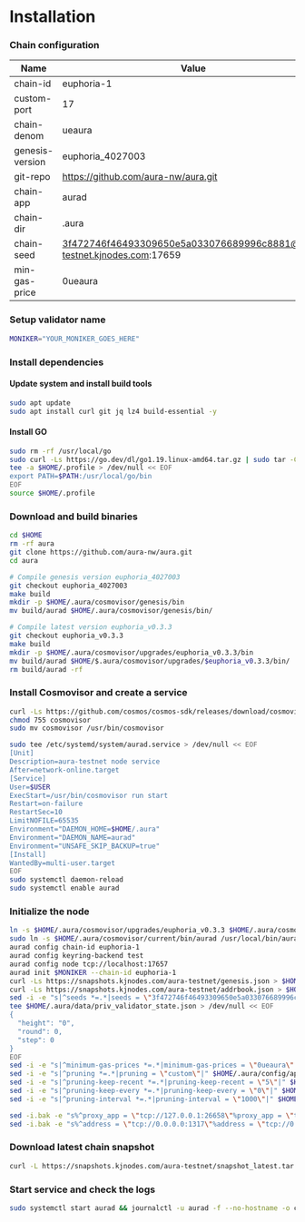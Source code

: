 # Installation

### Chain configuration

| Name              | Value                                                                |
| ----------------- | -------------------------------------------------------------------- |
| chain-id          | euphoria-1                                                          |
| custom-port       | 17                                                        |
| chain-denom       | ueaura                                                       |
| genesis-version   | euphoria_4027003                                                   |
| git-repo          | https://github.com/aura-nw/aura.git                                                           |
| chain-app         | aurad                                                         |
| chain-dir         | .aura                                                         |
| chain-seed        | 3f472746f46493309650e5a033076689996c8881@aura-testnet.kjnodes.com:17659  |
| min-gas-price     | 0ueaura                                                     |

### Setup validator name

```bash
MONIKER="YOUR_MONIKER_GOES_HERE"
```

### Install dependencies

#### Update system and install build tools

```bash
sudo apt update
sudo apt install curl git jq lz4 build-essential -y
```

#### Install GO

```bash
sudo rm -rf /usr/local/go
sudo curl -Ls https://go.dev/dl/go1.19.linux-amd64.tar.gz | sudo tar -C /usr/local -xz
tee -a $HOME/.profile > /dev/null << EOF
export PATH=$PATH:/usr/local/go/bin
EOF
source $HOME/.profile
```

### Download and build binaries

```bash
cd $HOME
rm -rf aura
git clone https://github.com/aura-nw/aura.git
cd aura

# Compile genesis version euphoria_4027003
git checkout euphoria_4027003
make build
mkdir -p $HOME/.aura/cosmovisor/genesis/bin
mv build/aurad $HOME/.aura/cosmovisor/genesis/bin/

# Compile latest version euphoria_v0.3.3
git checkout euphoria_v0.3.3
make build
mkdir -p $HOME/.aura/cosmovisor/upgrades/euphoria_v0.3.3/bin
mv build/aurad $HOME/$.aura/cosmovisor/upgrades/$euphoria_v0.3.3/bin/
rm build/aurad -rf
```

### Install Cosmovisor and create a service

```bash
curl -Ls https://github.com/cosmos/cosmos-sdk/releases/download/cosmovisor%2Fv1.3.0/cosmovisor-v1.3.0-linux-amd64.tar.gz | tar xz
chmod 755 cosmovisor
sudo mv cosmovisor /usr/bin/cosmovisor

sudo tee /etc/systemd/system/aurad.service > /dev/null << EOF
[Unit]
Description=aura-testnet node service
After=network-online.target
[Service]
User=$USER
ExecStart=/usr/bin/cosmovisor run start
Restart=on-failure
RestartSec=10
LimitNOFILE=65535
Environment="DAEMON_HOME=$HOME/.aura"
Environment="DAEMON_NAME=aurad"
Environment="UNSAFE_SKIP_BACKUP=true"
[Install]
WantedBy=multi-user.target
EOF
sudo systemctl daemon-reload
sudo systemctl enable aurad
```

### Initialize the node

```bash
ln -s $HOME/.aura/cosmovisor/upgrades/euphoria_v0.3.3 $HOME/.aura/cosmovisor/current
sudo ln -s $HOME/.aura/cosmovisor/current/bin/aurad /usr/local/bin/aurad
aurad config chain-id euphoria-1
aurad config keyring-backend test
aurad config node tcp://localhost:17657
aurad init $MONIKER --chain-id euphoria-1
curl -Ls https://snapshots.kjnodes.com/aura-testnet/genesis.json > $HOME/.aura/config/genesis.json
curl -Ls https://snapshots.kjnodes.com/aura-testnet/addrbook.json > $HOME/.aura/config/addrbook.json
sed -i -e "s|^seeds *=.*|seeds = \"3f472746f46493309650e5a033076689996c8881@aura-testnet.rpc.kjnodes.com:17659\"|" $HOME/.aura/config/config.toml
tee $HOME/.aura/data/priv_validator_state.json > /dev/null << EOF
{
  "height": "0",
  "round": 0,
  "step": 0
}
EOF
sed -i -e "s|^minimum-gas-prices *=.*|minimum-gas-prices = \"0ueaura\"|" $HOME/.aura/config/app.toml
sed -i -e "s|^pruning *=.*|pruning = \"custom\"|" $HOME/.aura/config/app.toml
sed -i -e "s|^pruning-keep-recent *=.*|pruning-keep-recent = \"5\"|" $HOME/.aura/config/app.toml
sed -i -e "s|^pruning-keep-every *=.*|pruning-keep-every = \"0\"|" $HOME/.aura/config/app.toml
sed -i -e "s|^pruning-interval *=.*|pruning-interval = \"1000\"|" $HOME/.aura/config/app.toml

sed -i.bak -e "s%^proxy_app = \"tcp://127.0.0.1:26658\"%proxy_app = \"tcp://127.0.0.1:17658\"%; s%^laddr = \"tcp://127.0.0.1:26657\"%laddr = \"tcp://127.0.0.1:17657\"%; s%^pprof_laddr = \"localhost:6060\"%pprof_laddr = \"localhost:17060\"%; s%^laddr = \"tcp://0.0.0.0:26656\"%laddr = \"tcp://0.0.0.0:17656\"%; s%^prometheus_listen_addr = \":26660\"%prometheus_listen_addr = \":17660\"%" $HOME/.aura/config/config.toml
sed -i.bak -e "s%^address = \"tcp://0.0.0.0:1317\"%address = \"tcp://0.0.0.0:17317\"%; s%^address = \":8080\"%address = \":17080\"%; s%^address = \"0.0.0.0:9090\"%address = \"0.0.0.0:17090\"%; s%^address = \"0.0.0.0:9091\"%address = \"0.0.0.0:17091\"%; s%^address = \"0.0.0.0:8545\"%address = \"0.0.0.0:17545\"%; s%^ws-address = \"0.0.0.0:8546\"%ws-address = \"0.0.0.0:17546\"%" $HOME/.aura/config/app.toml
```

### Download latest chain snapshot

```bash
curl -L https://snapshots.kjnodes.com/aura-testnet/snapshot_latest.tar.lz4 | lz4 -dc - | tar -xf - -C $HOME/.aura
```

### Start service and check the logs

```bash
sudo systemctl start aurad && journalctl -u aurad -f --no-hostname -o cat
```
